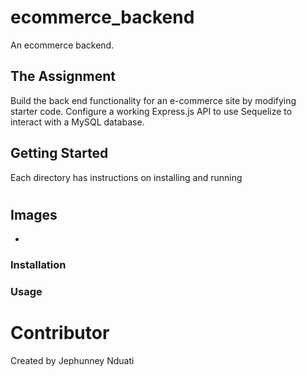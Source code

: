 # ecommerce_backend

An ecommerce backend.

## The Assignment
Build the back end functionality for an e-commerce site by modifying starter code. Configure a working Express.js API to use Sequelize to interact with a MySQL database.

## Getting Started
Each directory has instructions on installing and running

# <Name>

<Description>

## Images

- [<image-name>](<image-link>)

### Installation

<installation-commands>

### Usage

<usage-commands>

<result>

# Contributor
Created by Jephunney Nduati